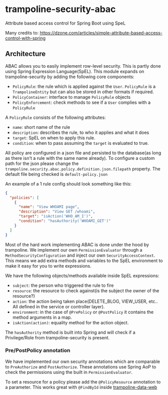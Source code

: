 # trampoline-security-abac

Attribute based access control for Spring Boot using SpeL

Many credits to: https://dzone.com/articles/simple-attribute-based-access-control-with-spring

## Architecture

ABAC allows you to easily implement row-level security. This is partly done using Spring Expression Language(SpEL).
This module expands on trampoline-security by adding the following core components:

- `PolicyRule`: the rule which is applied against the `User`. `PolicyRule` is a `TrampolineEntity` but can also be stored in other formats if required.
- `PolicyContainer`: interface to manage `PolicyRule` objects
- `PolicyEnforcement`: check methods to see if a `User` complies with a `PolicyRule`

A `PolicyRule` consists of the following attributes:

- `name`: short name of the rule
- `description`: describes the rule, to who it applies and what it does
- `target`: SpEL on when to apply this rule.
- `condition`: when to pass assuming the `target` is evaluated to true.

All policy are configured in a json file and persisted to the database(as long as there isn't a rule with the same name already).
To configure a custom path for the json please change the `trampoline.security.abac.policy.definition.json.filepath` property.
The default file being checked is `default-policy.json`


An example of a 1 rule config should look something like this:

```json
{
  "policies": [
    {
      "name": "View WHOAMI page",
      "description": "View GET /whoami",
      "target": "isAction('WHO_AM_I')",
      "condition": "hasAuthority('WHOAMI_GET')"
    }
  ]
}
```

Most of the hard work implementing ABAC is done under the hood by trampoline.
We implement our own `PermissionEvaluator` through a `MethodSecurityConfiguration` and inject our own `SecurityAccessContext`.
This means we add extra methods and variables to the SpEL environment to make it easy for you to write expressions.

We have the following objects/methods available inside SpEL expressions:

- `subject`: the person who triggered the rule to fire
- `resource`: the resource to check against(is the subject the owner of the resource?)
- `action`: the action being taken place(DELETE_BLOG, VIEW_USER, etc.. All defined in the service or controller layer).
- `environment`: in the case of `@PrePolicy` or `@PostPolicy` it contains the method arguments in a map.
- `isAction(action)`: equality method for the action object.

The `hasAuthority` method is built into Spring and will check if a Privilege/Role from trampoline-security is present.

### Pre/PostPolicy annotation

We have implemented our own security annotations which are comparable to `PreAuthorize` and `PostAuthorize`.
These annotations use Spring AoP to check the permissions using the built in `PermissionEvaluator`.

To set a resource for a policy please add the `@PolicyResource` annotation to a parameter.
This works great with `@FindById` inside [trampoline-data-web](../trampoline-data-web)
